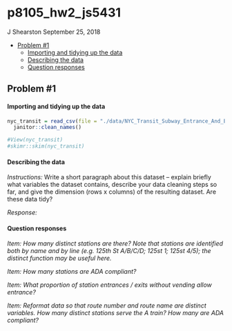 p8105\_hw2\_js5431
================
J Shearston
September 25, 2018

-   [Problem \#1](#problem-1)
    -   [Importing and tidying up the data](#importing-and-tidying-up-the-data)
    -   [Describing the data](#describing-the-data)
    -   [Question responses](#question-responses)

Problem \#1
-----------

#### Importing and tidying up the data

``` r
nyc_transit = read_csv(file = "./data/NYC_Transit_Subway_Entrance_And_Exit_Data.csv") %>% 
  janitor::clean_names()

#View(nyc_transit)
#skimr::skim(nyc_transit)
```

#### Describing the data

*Instructions:* Write a short paragraph about this dataset – explain briefly what variables the dataset contains, describe your data cleaning steps so far, and give the dimension (rows x columns) of the resulting dataset. Are these data tidy?

*Response:*

#### Question responses

*Item: How many distinct stations are there? Note that stations are identified both by name and by line (e.g. 125th St A/B/C/D; 125st 1; 125st 4/5); the distinct function may be useful here.*

*Item: How many stations are ADA compliant?*

*Item: What proportion of station entrances / exits without vending allow entrance?*

*Item: Reformat data so that route number and route name are distinct variables. How many distinct stations serve the A train? How many are ADA compliant?*
